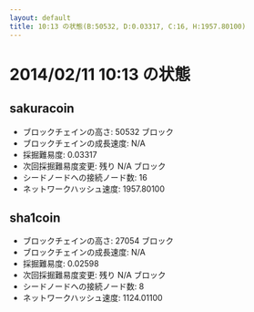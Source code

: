```yaml
---
layout: default
title: 10:13 の状態(B:50532, D:0.03317, C:16, H:1957.80100)
---
```

# 2014/02/11 10:13 の状態

## sakuracoin
* ブロックチェインの高さ: 50532 ブロック
* ブロックチェインの成長速度: N/A
* 採掘難易度: 0.03317
* 次回採掘難易度変更: 残り N/A ブロック
* シードノードへの接続ノード数: 16
* ネットワークハッシュ速度: 1957.80100

## sha1coin
* ブロックチェインの高さ: 27054 ブロック
* ブロックチェインの成長速度: N/A
* 採掘難易度: 0.02598
* 次回採掘難易度変更: 残り N/A ブロック
* シードノードへの接続ノード数: 8
* ネットワークハッシュ速度: 1124.01100